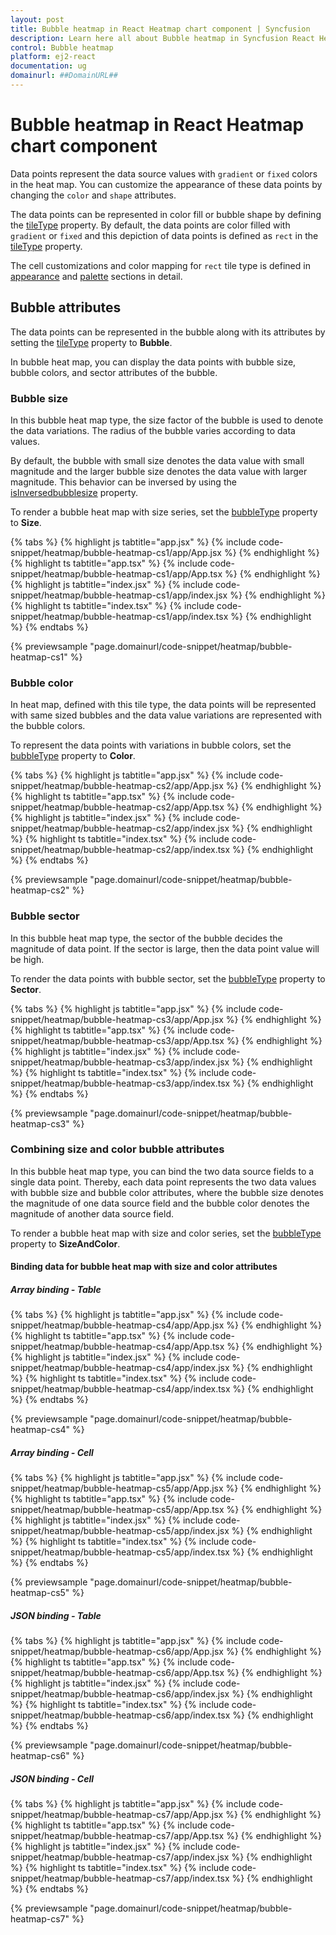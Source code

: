 ```yaml
---
layout: post
title: Bubble heatmap in React Heatmap chart component | Syncfusion
description: Learn here all about Bubble heatmap in Syncfusion React Heatmap chart component of Syncfusion Essential JS 2 and more.
control: Bubble heatmap 
platform: ej2-react
documentation: ug
domainurl: ##DomainURL##
---
```


# Bubble heatmap in React Heatmap chart component

Data points represent the data source values with `gradient` or `fixed` colors in the heat map. You can customize the appearance of these data points by changing the `color` and `shape` attributes.

The data points can be represented in color fill or bubble shape by defining the [tileType](https://ej2.syncfusion.com/react/documentation/api/heatmap/cellSettings/#tiletype) property.
By default, the data points are color filled with `gradient` or `fixed` and this depiction of data points is defined as `rect` in the [tileType](https://ej2.syncfusion.com/react/documentation/api/heatmap/cellSettings/#tiletype) property.

The cell customizations and color mapping for `rect` tile type is defined in [appearance](./appearance/) and [palette](./palette/) sections in detail.

## Bubble attributes

The data points can be represented in the bubble along with its attributes by setting the [tileType](https://ej2.syncfusion.com/react/documentation/api/heatmap/cellSettings/#tiletype) property to **Bubble**.

In bubble heat map, you can display the data points with bubble size, bubble colors, and sector attributes of the bubble.

### Bubble size

In this bubble heat map type, the size factor of the bubble is used to denote the data variations. The radius of the bubble varies according to data values.

By default, the bubble with small size denotes the data value with small magnitude and the larger bubble size denotes the data value with larger magnitude. This behavior can be inversed by using the [isInversedbubblesize](https://ej2.syncfusion.com/react/documentation/api/heatmap/cellSettings/#isinversedbubblesize) property.

To render a bubble heat map with size series, set the [bubbleType](https://ej2.syncfusion.com/react/documentation/api/heatmap/cellSettings/#bubbletype) property to **Size**.

{% tabs %}
{% highlight js tabtitle="app.jsx" %}
{% include code-snippet/heatmap/bubble-heatmap-cs1/app/App.jsx %}
{% endhighlight %}
{% highlight ts tabtitle="app.tsx" %}
{% include code-snippet/heatmap/bubble-heatmap-cs1/app/App.tsx %}
{% endhighlight %}
{% highlight js tabtitle="index.jsx" %}
{% include code-snippet/heatmap/bubble-heatmap-cs1/app/index.jsx %}
{% endhighlight %}
{% highlight ts tabtitle="index.tsx" %}
{% include code-snippet/heatmap/bubble-heatmap-cs1/app/index.tsx %}
{% endhighlight %}
{% endtabs %}

 {% previewsample "page.domainurl/code-snippet/heatmap/bubble-heatmap-cs1" %}

### Bubble color

In heat map, defined with this tile type, the data points will be represented with same sized bubbles and the data value variations are represented with the bubble colors.

To represent the data points with variations in bubble colors, set the [bubbleType](https://ej2.syncfusion.com/react/documentation/api/heatmap/cellSettings/#bubbletype) property to **Color**.

{% tabs %}
{% highlight js tabtitle="app.jsx" %}
{% include code-snippet/heatmap/bubble-heatmap-cs2/app/App.jsx %}
{% endhighlight %}
{% highlight ts tabtitle="app.tsx" %}
{% include code-snippet/heatmap/bubble-heatmap-cs2/app/App.tsx %}
{% endhighlight %}
{% highlight js tabtitle="index.jsx" %}
{% include code-snippet/heatmap/bubble-heatmap-cs2/app/index.jsx %}
{% endhighlight %}
{% highlight ts tabtitle="index.tsx" %}
{% include code-snippet/heatmap/bubble-heatmap-cs2/app/index.tsx %}
{% endhighlight %}
{% endtabs %}

 {% previewsample "page.domainurl/code-snippet/heatmap/bubble-heatmap-cs2" %}

### Bubble sector

In this bubble heat map type, the sector of the bubble decides the magnitude of data point. If the sector is large, then the data point value will be high.

To render the data points with bubble sector, set the [bubbleType](https://ej2.syncfusion.com/react/documentation/api/heatmap/cellSettings/#bubbletype) property to **Sector**.

{% tabs %}
{% highlight js tabtitle="app.jsx" %}
{% include code-snippet/heatmap/bubble-heatmap-cs3/app/App.jsx %}
{% endhighlight %}
{% highlight ts tabtitle="app.tsx" %}
{% include code-snippet/heatmap/bubble-heatmap-cs3/app/App.tsx %}
{% endhighlight %}
{% highlight js tabtitle="index.jsx" %}
{% include code-snippet/heatmap/bubble-heatmap-cs3/app/index.jsx %}
{% endhighlight %}
{% highlight ts tabtitle="index.tsx" %}
{% include code-snippet/heatmap/bubble-heatmap-cs3/app/index.tsx %}
{% endhighlight %}
{% endtabs %}

 {% previewsample "page.domainurl/code-snippet/heatmap/bubble-heatmap-cs3" %}

### Combining size and color bubble attributes

In this bubble heat map type, you can bind the two data source fields to a single data point. Thereby, each data point represents the two data values with bubble size and bubble color attributes, where the bubble size denotes the magnitude of one data source field and the bubble color denotes the magnitude of another data source field.

To render a bubble heat map with size and color series, set the [bubbleType](https://ej2.syncfusion.com/react/documentation/api/heatmap/cellSettings/#bubbletype) property to **SizeAndColor**.

#### Binding data for bubble heat map with size and color attributes

##### Array binding - Table

{% tabs %}
{% highlight js tabtitle="app.jsx" %}
{% include code-snippet/heatmap/bubble-heatmap-cs4/app/App.jsx %}
{% endhighlight %}
{% highlight ts tabtitle="app.tsx" %}
{% include code-snippet/heatmap/bubble-heatmap-cs4/app/App.tsx %}
{% endhighlight %}
{% highlight js tabtitle="index.jsx" %}
{% include code-snippet/heatmap/bubble-heatmap-cs4/app/index.jsx %}
{% endhighlight %}
{% highlight ts tabtitle="index.tsx" %}
{% include code-snippet/heatmap/bubble-heatmap-cs4/app/index.tsx %}
{% endhighlight %}
{% endtabs %}

 {% previewsample "page.domainurl/code-snippet/heatmap/bubble-heatmap-cs4" %}

##### Array binding - Cell

{% tabs %}
{% highlight js tabtitle="app.jsx" %}
{% include code-snippet/heatmap/bubble-heatmap-cs5/app/App.jsx %}
{% endhighlight %}
{% highlight ts tabtitle="app.tsx" %}
{% include code-snippet/heatmap/bubble-heatmap-cs5/app/App.tsx %}
{% endhighlight %}
{% highlight js tabtitle="index.jsx" %}
{% include code-snippet/heatmap/bubble-heatmap-cs5/app/index.jsx %}
{% endhighlight %}
{% highlight ts tabtitle="index.tsx" %}
{% include code-snippet/heatmap/bubble-heatmap-cs5/app/index.tsx %}
{% endhighlight %}
{% endtabs %}

 {% previewsample "page.domainurl/code-snippet/heatmap/bubble-heatmap-cs5" %}

##### JSON binding - Table

{% tabs %}
{% highlight js tabtitle="app.jsx" %}
{% include code-snippet/heatmap/bubble-heatmap-cs6/app/App.jsx %}
{% endhighlight %}
{% highlight ts tabtitle="app.tsx" %}
{% include code-snippet/heatmap/bubble-heatmap-cs6/app/App.tsx %}
{% endhighlight %}
{% highlight js tabtitle="index.jsx" %}
{% include code-snippet/heatmap/bubble-heatmap-cs6/app/index.jsx %}
{% endhighlight %}
{% highlight ts tabtitle="index.tsx" %}
{% include code-snippet/heatmap/bubble-heatmap-cs6/app/index.tsx %}
{% endhighlight %}
{% endtabs %}

 {% previewsample "page.domainurl/code-snippet/heatmap/bubble-heatmap-cs6" %}

##### JSON binding - Cell

{% tabs %}
{% highlight js tabtitle="app.jsx" %}
{% include code-snippet/heatmap/bubble-heatmap-cs7/app/App.jsx %}
{% endhighlight %}
{% highlight ts tabtitle="app.tsx" %}
{% include code-snippet/heatmap/bubble-heatmap-cs7/app/App.tsx %}
{% endhighlight %}
{% highlight js tabtitle="index.jsx" %}
{% include code-snippet/heatmap/bubble-heatmap-cs7/app/index.jsx %}
{% endhighlight %}
{% highlight ts tabtitle="index.tsx" %}
{% include code-snippet/heatmap/bubble-heatmap-cs7/app/index.tsx %}
{% endhighlight %}
{% endtabs %}

 {% previewsample "page.domainurl/code-snippet/heatmap/bubble-heatmap-cs7" %}
